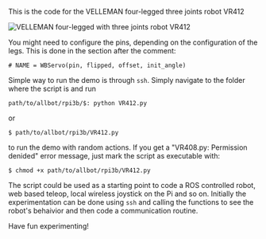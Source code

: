 This is the code for the VELLEMAN four-legged three joints robot VR412

![VELLEMAN four-legged with three joints robot VR412](http://images.velleman.eu/manuals/allbot/arduino-allbot/04/002.jpg "VR412") 

You might need to configure the pins, depending on the configuration of the legs. This is done in the section after the comment:
```
# NAME = WBServo(pin, flipped, offset, init_angle)
```

Simple way to run the demo is through `ssh`. Simply navigate to the folder where the script is and run 
```
path/to/allbot/rpi3b/$: python VR412.py
```
or
```
$ path/to/allbot/rpi3b/VR412.py
```
to run the demo with random actions. If you get a "VR408.py: Permission denided" error message, just mark the script as executable with:
```
$ chmod +x path/to/allbot/rpi3b/VR412.py
```
The script could be used as a starting point to code a ROS controlled robot, web based teleop, local wireless joystick on the Pi and so on.
Initially the experimentation can be done using `ssh` and calling the functions to see the robot's behaivior and then code a communication routine.

Have fun experimenting!

